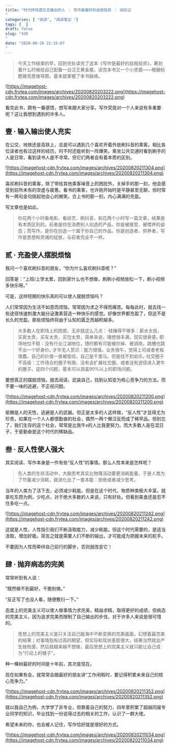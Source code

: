 ```yaml
---
title: "时代终将遗忘无输出的人 ｜ 写作是最好的自我投资 ｜ 阅后记"
categories: [ "阅读", "阅读笔记 "]
tags: [  ]
draft: false
slug: "436"
date: "2020-08-20 21:15:07"
---
```


> 今天工作结束的早，回到住处读完了这本《写作是最好的自我投资》，筹划着什么时候给自己配备一台汉王黄金屋。读完本书又一个小灵感——根据标题做完思维导图，基本就掌握了本书脉络。

![https://imagehost-cdn.frytea.com/images/archives/20200820203222.png](https://imagehost-cdn.frytea.com/images/archives/20200820203222.png)

看完此书，颇有一番感悟，想写来跟大家分享。写作究竟对一个人来说有多重要呢？这让我想到遇到的许多人。

## 壹 · 输入输出使人充实

在公交、地铁还是高铁上，总是可以遇到几个喜欢开着外放刷抖音的乘客。相比各位读者也有过这样的经历，时不时还能听到一阵爆笑。乘坐公共交通时看到刷手的人是日常，看到读书人是不寻常。但它们两者会有着本质的区别。

![https://imagehost-cdn.frytea.com/images/archives/20200820211304.png](https://imagehost-cdn.frytea.com/images/archives/20200820211304.png)

喜欢刷抖音的乘客，除了带给其他乘客噪音上的困扰外，关掉手的那一刻，他会感受到前所未有的空虚与疲惫。看书的乘客，也许刚开始时是平静甚至无聊，但时常有一两句金句挑起他会心的微笑。合上书的那一刻，内心满满的充盈。

写文章也是如此。

> 你花两个小时看电影、看综艺、刷抖音，和花两个小时写一篇文章，结果是有本质区别的。前者是你在消费别人创造的产品，你是被接受、被喂养的姿态；而写作，是你在创造一个属于你自己的作品，你是创造者、供养者，写作是思想和灵魂的绽放，与前者完全不一样。

## 贰 · 充盈使人摆脱烦恼

我问一个喜欢刷抖音的朋友，“你为什么喜欢刷抖音呢？”

回答是：“上班/上学太累，回到家什么也不想做，刷刷小视频放松一下，刷小视频多快乐呀。”

可是，这样短期的快乐真的可以使人摆脱烦恼吗？

人们常常因为生活不如意而烦恼，常常因为求之不得而痛苦。每每此时，就去找一些途径快速刺激大脑分泌激素营造一种快乐的感觉。好像世界都充盈了，但这不是长久的充盈。那些烦恼终将由于认知的匮乏而越积越多。

> 大多数人在职场上的困惑，无非就这么几点：·钱赚得不够多：薪水太低，买房太贵，买车太贵，买包太贵，简单来说，理想很丰满，现实很骨感。·职场地位不稳：没有行业江湖地位，随时都有可能被炒掉、被调岗，跳槽也跳不出一个好身价。·才华无人赏识：能力很强，业务很牛，觉得上司或者老板很蠢，自己的价值一直被低估，自己是千里马，但是找不到伯乐。·社交圈子不高级：工作场合的圈子有限，没有会扩展社交圈，或者没有途径进入更牛的圈子。这四个问题，基本可以涵盖90%以上的职场问题。

要想真正的摆脱烦恼，就去阅读，武装自己，找到认知变为核心竞争力的方法。而不要一味的逃避，不正视问题。

![https://imagehost-cdn.frytea.com/images/archives/20200820211200.png](https://imagehost-cdn.frytea.com/images/archives/20200820211200.png)

偷懒是人的天性，逃避是人的武器。但正是太多的人这样做，“反人性”才显得尤为珍贵。如果在一个人人都恨勤奋的社会，偶然一两个懒汉反而成了稀罕品。但别忘了，我们生存的这个社会，常常是比我牛x的人比我更努力。而大多数人是在混日子，于是勤奋是这个时代的稀缺品。

## 叁 · 反人性使人强大

其实阅读、写作本身是一件有些“反人性”的事情。那么人性本来是怎样呢？

> 在人类的生存活动中，大脑思考其实比物理活动要更消耗能量，于是人类为了尽量减少消耗，就进化出了一套本能：拒绝或者减少思考。

当年的人类为了活下去，必须减少耗能。但是在这个时代，物质种类极大丰富。就拿吃东西为例，少吃点，对于绝大多数的人来说，只有好处。但看到美食还是忍不住多吃一点。

![https://imagehost-cdn.frytea.com/images/archives/20200820211242.png](https://imagehost-cdn.frytea.com/images/archives/20200820211242.png)

这就是人性，人性指引我们不断汲取能力，减少耗能。但这个时代需要的，是适当汲取，增加好能。简言之就是需要人们不断的输出，才可能成为把握未来的舵手。

不要因为人性而牵绊自己前行的脚步，否则就改变它！

## 肆 · 抛弃病态的完美

常常听到有人说：

“既然做不到最好，干脆别做。”

“反正写了也没人看，随便敷衍一下。”

态度上的完美主义可以使人做事情力求完美，精益求精，取得更好的成绩，但病态的完美主义，因为追求完美而限制了自己输出的步伐，对于许多人来说是很可惜的。

> 思想上的完美主义是只关注自己脑海中不断变换的完美画面，幻想着最完美的结果；对事情抱有过高的期望，但实际和现状差距很大，结果当然就会产生挫败感，然后就越来越不想做，最后思想上的完美主义就只能让自己成为“行动上的矮子”。

种一棵树最好的时间是十年前，其次是现在。

现在如果有会，就常常会跟最好的朋友讲“工作闲暇时，要记得积累未来自己的核心竞争力。”

![https://imagehost-cdn.frytea.com/images/archives/20200820211352.png](https://imagehost-cdn.frytea.com/images/archives/20200820211352.png)

就以我自己为例，大学学了非专业，但靠着自己的努力，四年里积累了超越同届专业同学的知识，毕业找到一份说得过去的相关的工作，认识了一群大佬。

希望未来的你，也会被人记住，写作恰好就是很好的方式。

![https://imagehost-cdn.frytea.com/images/archives/20200820211034.png](https://imagehost-cdn.frytea.com/images/archives/20200820211034.png)
